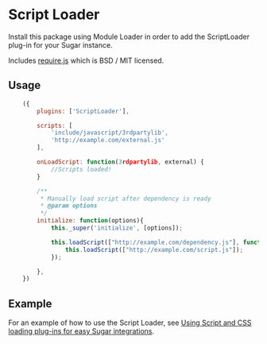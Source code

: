 # Script Loader

Install this package using Module Loader in order to add the ScriptLoader plug-in for your Sugar instance.

Includes [require.js](http://requirejs.org/) which is BSD / MIT licensed.

## Usage
```javascript
    ({
        plugins: ['ScriptLoader'],

        scripts: [
            'include/javascript/3rdpartylib',
            'http://example.com/external.js'
        ],

        onLoadScript: function(3rdpartylib, external) {
            //Scripts loaded!
        }

        /**
         * Manually load script after dependency is ready
         * @param options
         */
        initialize: function(options){
            this._super('initialize', [options]);

            this.loadScript(["http://example.com/dependency.js"], function(){
                this.loadScript(["http://example.com/script.js"]);
            });

        },
    })
````
## Example

For an example of how to use the Script Loader, see [Using Script and CSS loading plug-ins for easy Sugar integrations](https://community.sugarcrm.com/community/developer/blog/2016/02/01/using-script-and-css-loading-plug-ins-for-easy-sugar-integrations).
